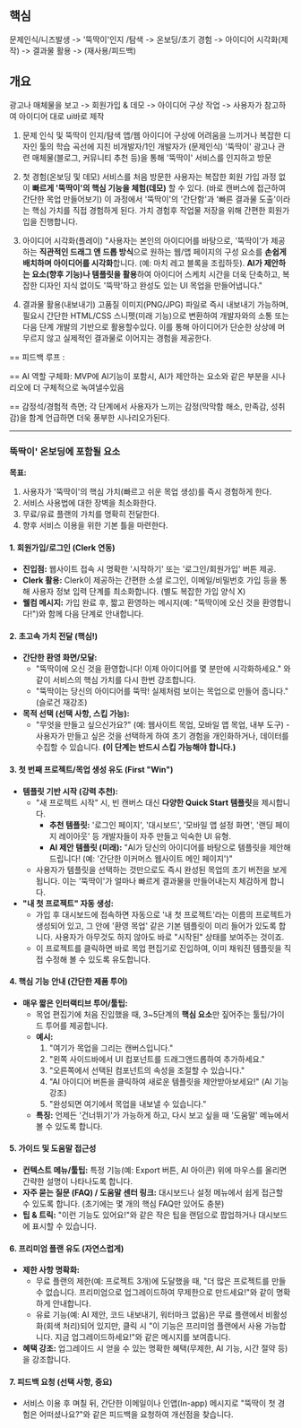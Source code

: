 ## 핵심
문제인식/니즈발생 -> '뚝딱이'인지 /탐색 -> 온보딩/초기 경험 -> 아이디어 시각화(제작) -> 결과물 활용 -> (재사용/피드백)
## 개요
광고나 매체물을 보고 -> 회원가입 & 데모 -> 아이디어 구상 작업 -> 사용자가 참고하여 아이디어 대로 ui바로 제작

1. 문제 인식 및 뚝딱이 인지/탐색
앱/웹 아이디어 구상에 어려움을 느끼거나 복잡한 디자인 툴의 학습 곡선에 지친 비개발자/1인 개발자가 (문제인식) '뚝딱이' 광고나 관련 매체물(블로그, 커뮤니티 추천 등)을 통해 '뚝딱이' 서비스를 인지하고 방문

2. 첫 경험(온보딩 및 데모)
서비스를 처음 방문한 사용자는 복잡한 회원 가입 과정 없이 **빠르게 '뚝딱이'의 핵심 기능을 체험(데모)** 할 수 있다.
(바로 캔버스에 접근하여 간단한 목업 만들어보기) 이 과정에서 '뚝딱이'의 '간단함'과 '빠른 결과물 도출'이라는 핵심 가치를 직접 경험하게 된다.
가치 경험후 작업물 저장을 위해 간편한 회원가입을 진행합니다.

3. 아이디어 시각화(플레이)
"사용자는 본인의 아이디어를 바탕으로, '뚝딱이'가 제공하는 **직관적인 드래그 앤 드롭 방식**으로 원하는 웹/앱 페이지의 구성 요소를 **손쉽게 배치하며 아이디어를 시각화**합니다. (예: 마치 레고 블록을 조립하듯). **AI가 제안하는 요소(향후 기능)나 템플릿을 활용**하여 아이디어 스케치 시간을 더욱 단축하고, 복잡한 디자인 지식 없이도 '뚝딱'하고 완성도 있는 UI 목업을 만들어냅니다."

4. 결과물 활용(내보내기)
고품질 이미지(PNG/JPG) 파일로 즉시 내보내기  가능하며, 필요시 간단한 HTML/CSS 스니펫(미래 기능)으로 변환하여 개발자와의 소통 또는 다음 단계 개발의 기반으로 활용할수있다. 이를 통해 아이디어가 단순한 상상에 머무르지 않고 실제적인 결과물로 이어지는 경험을 제공한다.

== 피드백 루프 : 

== AI 역할 구체화: MVP에 AI기능이 포함시, AI가 제안하는 요소와 같은 부분을 시나리오에 더 구체적으로 녹여낼수있음

== 감정석/경험적 측면; 각 단계에서 사용자가 느끼는 감정(막막함 해소, 만족감, 성취감)을 함계 언급하면 더욱 풍부한 시나리오가된다.

---

### **뚝딱이' 온보딩에 포함될 요소**

**목표:**

1. 사용자가 '뚝딱이'의 핵심 가치(빠르고 쉬운 목업 생성)를 즉시 경험하게 한다.
2. 서비스 사용법에 대한 장벽을 최소화한다.
3. 무료/유료 플랜의 가치를 명확히 전달한다.
4. 향후 서비스 이용을 위한 기본 틀을 마련한다.

#### **1. 회원가입/로그인 (Clerk 연동)**

- **진입점:** 웹사이트 접속 시 명확한 '시작하기' 또는 '로그인/회원가입' 버튼 제공.
- **Clerk 활용:** Clerk이 제공하는 간편한 소셜 로그인, 이메일/비밀번호 가입 등을 통해 사용자 정보 입력 단계를 최소화합니다. (별도 복잡한 가입 양식 X)
- **웰컴 메시지:** 가입 완료 후, 짧고 환영하는 메시지(예: "뚝딱이에 오신 것을 환영합니다!")와 함께 다음 단계로 안내합니다.

#### **2. 초고속 가치 전달 (핵심!)**

- **간단한 환영 화면/모달:**
    - "뚝딱이에 오신 것을 환영합니다! 이제 아이디어를 몇 분만에 시각화하세요." 와 같이 서비스의 핵심 가치를 다시 한번 강조합니다.
    - "뚝딱이는 당신의 아이디어를 뚝딱! 실제처럼 보이는 목업으로 만들어 줍니다." (슬로건 재강조)
- **목적 선택 (선택 사항, 스킵 가능):**
    - "무엇을 만들고 싶으신가요?" (예: 웹사이트 목업, 모바일 앱 목업, 내부 도구) - 사용자가 만들고 싶은 것을 선택하게 하여 초기 경험을 개인화하거나, 데이터를 수집할 수 있습니다. **(이 단계는 반드시 스킵 가능해야 합니다.)**

#### **3. 첫 번째 프로젝트/목업 생성 유도 (First "Win")**

- **템플릿 기반 시작 (강력 추천):**
    - "새 프로젝트 시작" 시, 빈 캔버스 대신 **다양한 Quick Start 템플릿**을 제시합니다.
        - **추천 템플릿:** '로그인 페이지', '대시보드', '모바일 앱 설정 화면', '랜딩 페이지 레이아웃' 등 개발자들이 자주 만들고 익숙한 UI 유형.
        - **AI 제안 템플릿 (미래):** "AI가 당신의 아이디어를 바탕으로 템플릿을 제안해 드립니다! (예: '간단한 이커머스 웹사이트 메인 페이지')"
    - 사용자가 템플릿을 선택하는 것만으로도 즉시 완성된 목업의 초기 버전을 보게 됩니다. 이는 '뚝딱이'가 얼마나 빠르게 결과물을 만들어내는지 체감하게 합니다.
- **"내 첫 프로젝트" 자동 생성:**
    - 가입 후 대시보드에 접속하면 자동으로 '내 첫 프로젝트'라는 이름의 프로젝트가 생성되어 있고, 그 안에 '환영 목업' 같은 기본 템플릿이 미리 들어가 있도록 합니다. 사용자가 아무것도 하지 않아도 바로 "시작된" 상태를 보여주는 것이죠.
    - 이 프로젝트를 클릭하면 바로 목업 편집기로 진입하여, 이미 채워진 템플릿을 직접 수정해 볼 수 있도록 유도합니다.

#### **4. 핵심 기능 안내 (간단한 제품 투어)**

- **매우 짧은 인터랙티브 투어/툴팁:**
    - 목업 편집기에 처음 진입했을 때, 3~5단계의 **핵심 요소**만 짚어주는 툴팁/가이드 투어를 제공합니다.
    - **예시:**
        1. "여기가 목업을 그리는 캔버스입니다."
        2. "왼쪽 사이드바에서 UI 컴포넌트를 드래그앤드롭하여 추가하세요."
        3. "오른쪽에서 선택된 컴포넌트의 속성을 조절할 수 있습니다."
        4. "AI 아이디어 버튼을 클릭하여 새로운 템플릿을 제안받아보세요!" (AI 기능 강조)
        5. "완성되면 여기에서 목업을 내보낼 수 있습니다."
    - **특징:** 언제든 '건너뛰기'가 가능하게 하고, 다시 보고 싶을 때 '도움말' 메뉴에서 볼 수 있도록 합니다.

#### **5. 가이드 및 도움말 접근성**

- **컨텍스트 메뉴/툴팁:** 특정 기능(예: Export 버튼, AI 아이콘) 위에 마우스를 올리면 간략한 설명이 나타나도록 합니다.
- **자주 묻는 질문 (FAQ) / 도움말 센터 링크:** 대시보드나 설정 메뉴에서 쉽게 접근할 수 있도록 합니다. (초기에는 몇 개의 핵심 FAQ만 있어도 충분)
- **팁 & 트릭:** "이런 기능도 있어요!"와 같은 작은 팁을 랜덤으로 팝업하거나 대시보드에 표시할 수 있습니다.

#### **6. 프리미엄 플랜 유도 (자연스럽게)**

- **제한 사항 명확화:**
    - 무료 플랜의 제한(예: 프로젝트 3개)에 도달했을 때, "더 많은 프로젝트를 만들 수 없습니다. 프리미엄으로 업그레이드하여 무제한으로 만드세요!"와 같이 명확하게 안내합니다.
    - 유료 기능(예: AI 제안, 코드 내보내기, 워터마크 없음)은 무료 플랜에서 비활성화(회색 처리)되어 있지만, 클릭 시 "이 기능은 프리미엄 플랜에서 사용 가능합니다. 지금 업그레이드하세요!"와 같은 메시지를 보여줍니다.
- **혜택 강조:** 업그레이드 시 얻을 수 있는 명확한 혜택(무제한, AI 기능, 시간 절약 등)을 강조합니다.

#### **7. 피드백 요청 (선택 사항, 중요)**

- 서비스 이용 후 며칠 뒤, 간단한 이메일이나 인앱(In-app) 메시지로 "뚝딱이 첫 경험은 어떠셨나요?"와 같은 피드백을 요청하여 개선점을 찾습니다.